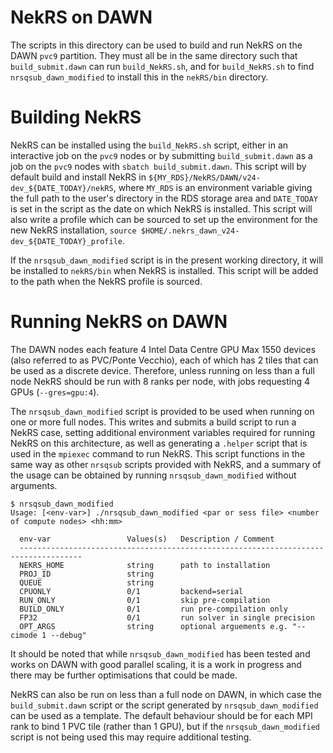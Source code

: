 # NekRS on DAWN

The scripts in this directory can be used to build and run NekRS on the DAWN `pvc9` partition. They must all be in the same directory such that `build_submit.dawn` can run `build_NekRS.sh`, and for `build_NekRS.sh` to find `nrsqsub_dawn_modified` to install this in the `nekRS/bin` directory.

# Building NekRS

NekRS can be installed using the `build_NekRS.sh` script, either in an interactive job on the `pvc9` nodes or by submitting `build_submit.dawn` as a job on the `pvc9` nodes with `sbatch build_submit.dawn`. This script will by default build and install NekRS in `${MY_RDS}/NekRS/DAWN/v24-dev_${DATE_TODAY}/nekRS`, where `MY_RDS` is an environment variable giving the full path to the user's directory in the RDS storage area and `DATE_TODAY` is set in the script as the date on which NekRS is installed. This script will also write a profile which can be sourced to set up the environment for the new NekRS installation, `source $HOME/.nekrs_dawn_v24-dev_${DATE_TODAY}_profile`.

If the `nrsqsub_dawn_modified` script is in the present working directory, it will be installed to `nekRS/bin` when NekRS is installed. This script will be added to the path when the NekRS profile is sourced.

# Running NekRS on DAWN

The DAWN nodes each feature 4 Intel Data Centre GPU Max 1550 devices (also referred to as PVC/Ponte Vecchio), each of which has 2 tiles that can be used as a discrete device. Therefore, unless running on less than a full node NekRS should be run with 8 ranks per node, with jobs requesting 4 GPUs (`--gres=gpu:4`).

The `nrsqsub_dawn_modified` script is provided to be used when running on one or more full nodes. This writes and submits a build script to run a NekRS case, setting additional environment variables required for running NekRS on this architecture, as well as generating a `.helper` script that is used in the `mpiexec` command to run NekRS. This script functions in the same way as other `nrsqsub` scripts provided with NekRS, and a summary of the usage can be obtained by running `nrsqsub_dawn_modified` without arguments.

```
$ nrsqsub_dawn_modified
Usage: [<env-var>] ./nrsqsub_dawn_modified <par or sess file> <number of compute nodes> <hh:mm>

  env-var                 Values(s)   Description / Comment
  ------------------------------------------------------------------------------------
  NEKRS_HOME              string      path to installation
  PROJ_ID                 string      
  QUEUE                   string      
  CPUONLY                 0/1         backend=serial
  RUN_ONLY                0/1         skip pre-compilation
  BUILD_ONLY              0/1         run pre-compilation only
  FP32                    0/1         run solver in single precision
  OPT_ARGS                string      optional arguements e.g. "--cimode 1 --debug"
```

It should be noted that while `nrsqsub_dawn_modified` has been tested and works on DAWN with good parallel scaling, it is a work in progress and there may be further optimisations that could be made.

NekRS can also be run on less than a full node on DAWN, in which case the `build_submit.dawn` script or the script generated by `nrsqsub_dawn_modified` can be used as a template. The default behaviour should be for each MPI rank to bind 1 PVC tile (rather than 1 GPU), but if the `nrsqsub_dawn_modified` script is not being used this may require additional testing.